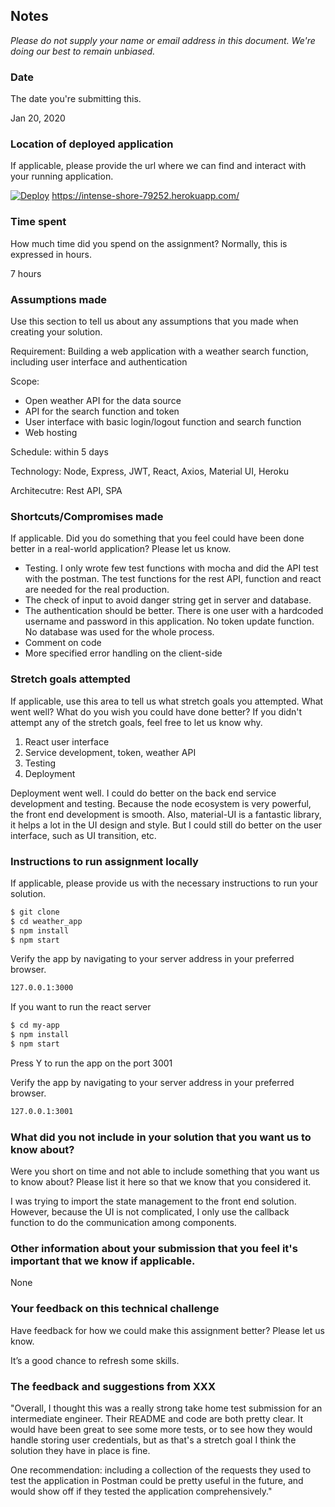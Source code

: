 ## Notes

_Please do not supply your name or email address in this document. We're doing our best to remain unbiased._

### Date

The date you're submitting this.

Jan 20, 2020 

### Location of deployed application

If applicable, please provide the url where we can find and interact with your running application.

[![Deploy](https://www.herokucdn.com/deploy/button.svg)](https://intense-shore-79252.herokuapp.com/ )
https://intense-shore-79252.herokuapp.com/

### Time spent

How much time did you spend on the assignment? Normally, this is expressed in hours.

7 hours

### Assumptions made

Use this section to tell us about any assumptions that you made when creating your solution.

Requirement: Building a web application with a weather search function, including user interface and authentication

Scope:
  * Open weather API for the data source
  * API for the search function and token
  * User interface with basic login/logout function and search function
  * Web hosting

Schedule: within 5 days

Technology: Node, Express, JWT, React, Axios, Material UI, Heroku

Architecutre: Rest API, SPA


### Shortcuts/Compromises made

If applicable. Did you do something that you feel could have been done better in a real-world application? Please
let us know.

* Testing. I only wrote few test functions with mocha and did the API test with the postman. The test functions for the rest API, function and react are needed for the real production.
* The check of input to avoid danger string get in server and database.
* The authentication should be better. There is one user with a hardcoded username and password in this application. No token update function. No database was used for the whole process. 
* Comment on code
* More specified error handling on the client-side



### Stretch goals attempted

If applicable, use this area to tell us what stretch goals you attempted. What went well? What do you wish you
could have done better? If you didn't attempt any of the stretch goals, feel free to let us know why.

1. React user interface
2. Service development, token, weather API 
3. Testing 
4. Deployment

Deployment went well. I could do better on the back end service development and testing. Because the node ecosystem is very powerful, the front end development is smooth. Also, material-UI is a fantastic library, it helps a lot in the UI design and style. But I could still do better on the user interface, such as UI transition, etc.


### Instructions to run assignment locally

If applicable, please provide us with the necessary instructions to run your solution.

```sh
$ git clone 
$ cd weather_app
$ npm install
$ npm start
```
Verify the app by navigating to your server address in your preferred browser.

```sh
127.0.0.1:3000
```

If you want to run the react server

```sh
$ cd my-app 
$ npm install
$ npm start
```
Press Y to run the app on the port 3001

Verify the app by navigating to your server address in your preferred browser.

```sh
127.0.0.1:3001
```

### What did you not include in your solution that you want us to know about?

Were you short on time and not able to include something that you want us to know
about? Please list it here so that we know that you considered it.

I was trying to import the state management to the front end solution. However, because the UI is not complicated, I only use the callback function to do the communication among components.		

### Other information about your submission that you feel it's important that we know if applicable.

None

### Your feedback on this technical challenge

Have feedback for how we could make this assignment better? Please let us know.

It’s a good chance to refresh some skills.

### The feedback and suggestions from XXX 

"Overall, I thought this was a really strong take home test submission for an intermediate engineer. Their README and code are both pretty clear. It would have been great to see some more tests, or to see how they would handle storing user credentials, but as that's a stretch goal I think the solution they have in place is fine. 

One recommendation: including a collection of the requests they used to test the application in Postman could be pretty useful in the future, and would show off if they tested the application comprehensively."

